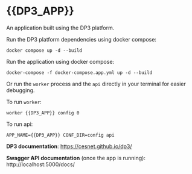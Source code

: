 # {{DP3_APP}}

An application built using the DP3 platform.

Run the DP3 platform dependencies using docker compose:

```shell
docker compose up -d --build
```

Run the application using docker compose:

```shell
docker-compose -f docker-compose.app.yml up -d --build
```

Or run the `worker` process and the `api` directly in your terminal for easier debugging.

To run `worker`:

```shell
worker {{DP3_APP}} config 0     
```

To run api:
```shell
APP_NAME={{DP3_APP}} CONF_DIR=config api
```

**DP3 documentation**: https://cesnet.github.io/dp3/

**Swagger API documentation** (once the app is running): http://localhost:5000/docs/
